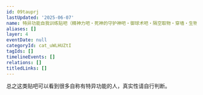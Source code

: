 ```yaml
---
id: 09tauprj
lastUpdated: '2025-06-07'
name: 特异功能自我训练贴吧（精神力吧・死神的守护神吧・御球术吧・隔空取物・穿墙・生物发热发电）
aliases: []
layer: 4
eventDate: null
categoryId: cat_uWLHUZtI
tagIds: []
timelineEvents: []
relations: []
titledLinks: []
---
```

总之这类贴吧可以看到很多自称有特异功能的人，真实性请自行判断。
